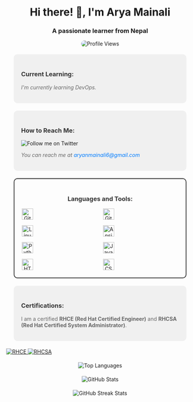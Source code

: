 <h1 align="center">Hi there! 👋, I'm Arya Mainali</h1>
<h3 align="center">A passionate learner from Nepal</h3>

<p align="center" style="margin-bottom: 20px;">
  <img src="https://komarev.com/ghpvc/?username=aryamainali&label=Profile%20views&color=blueviolet&style=flat-square" alt="Profile Views" style="animation: pulse 1.5s infinite; border-radius: 10px;">
</p>

<div align="left" style="background-color: #f0f0f0; padding: 20px; border-radius: 10px; margin: 20px;">
    <h3 style="color: #333;">Current Learning:</h3>
    <p style="color: #666; font-style: italic;">I'm currently learning DevOps.</p>
</div>

<div align="left" style="background-color: #f0f0f0; padding: 20px; border-radius: 10px; margin: 20px;">
    <h3 style="color: #333;">How to Reach Me:</h3>
    <p align="left">
        <a href="https://twitter.com/MNomous" target="_blank" style="text-decoration: none;">
            <img src="https://img.shields.io/twitter/follow/MNomous?logo=twitter&style=for-the-badge" alt="Follow me on Twitter" style="animation: float 2s infinite;">
        </a>
    </p>
    <p style="color: #666; font-style: italic;">You can reach me at <a href="mailto:aryanmainali6@gmail.com" style="color: #007bff; text-decoration: none;">aryanmainali6@gmail.com</a></p>
</div>

<div align="center" style="border: 2px solid #333; padding: 20px; border-radius: 10px; margin: 20px;">
    <h3 style="color: #333;">Languages and Tools:</h3>
    <div style="display: grid; grid-template-columns: repeat(auto-fill, minmax(150px, 1fr)); gap: 15px;">
        <img src="https://img.shields.io/badge/-Git-blue?style=flat-square&logo=git&logoColor=white&labelColor=black&color=blue&size=20" alt="Git" style="height: 30px;">
        <img src="https://img.shields.io/badge/-GitHub-black?style=flat-square&logo=github&logoColor=white&labelColor=black&color=black&size=20" alt="GitHub" style="height: 30px;">
        <img src="https://img.shields.io/badge/-Linux-black?style=flat-square&logo=linux&logoColor=white&labelColor=black&color=black&size=20" alt="Linux" style="height: 30px;">
        <img src="https://img.shields.io/badge/-Ansible-green?style=flat-square&logo=ansible&logoColor=white&labelColor=green&color=green&size=20" alt="Ansible" style="height: 30px;">
        <img src="https://img.shields.io/badge/-Python-yellow?style=flat-square&logo=python&logoColor=white&labelColor=yellow&color=yellow&size=20" alt="Python" style="height: 30px;">
        <img src="https://img.shields.io/badge/-JavaScript-yellowgreen?style=flat-square&logo=javascript&logoColor=white&labelColor=yellowgreen&color=yellowgreen&size=20" alt="JavaScript" style="height: 30px;">
        <img src="https://img.shields.io/badge/-HTML5-orange?style=flat-square&logo=html5&logoColor=white&labelColor=orange&color=orange&size=20" alt="HTML5" style="height: 30px;">
        <img src="https://img.shields.io/badge/-CSS3-lightblue?style=flat-square&logo=css3&logoColor=white&labelColor=lightblue&color=lightblue&size=20" alt="CSS3" style="height: 30px;">
    </div>
</div>




<div align="left" style="background-color: #f0f0f0; padding: 20px; border-radius: 10px; margin: 20px;">
    <h3 style="color: #333;">Certifications:</h3>
    <p style="color: #666;">I am a certified <strong>RHCE (Red Hat Certified Engineer)</strong> and <strong>RHCSA (Red Hat Certified System Administrator)</strong>.</p>
</div>
<p align="left">
    <a href="https://www.redhat.com/en/certifications/rhce" target="_blank">
        <img src="https://img.shields.io/badge/RHCE-red" alt="RHCE">
    </a>
    <a href="https://www.redhat.com/en/certifications/rhcsa" target="_blank">
        <img src="https://img.shields.io/badge/RHCSA-blue" alt="RHCSA">
    </a>
<p align="center" style="margin-top: 20px; margin-bottom: 20px;">
    <img src="https://github-readme-stats.vercel.app/api/top-langs/?username=aryamainali&layout=compact&theme=radical&hide_border=true" alt="Top Languages">
</p>
</p> 

<p align="center" style="margin-bottom: 20px;">
    <img src="https://github-readme-stats.vercel.app/api?username=aryamainali&show_icons=true&theme=radical&hide_border=true" alt="GitHub Stats">
</p>

<p align="center" style="margin-bottom: 20px;">
    <img src="https://github-readme-streak-stats.herokuapp.com/?user=aryamainali&theme=radical&hide_border=true" alt="GitHub Streak Stats">
</p>
